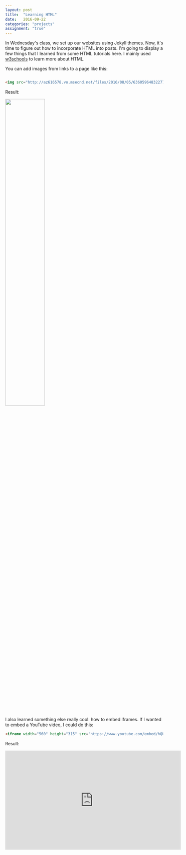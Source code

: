 ```yaml
---
layout: post
title:  "Learning HTML"
date:   2016-09-22
categories: "projects"
assignment: "true"
---
```


In Wednesday's class, we set up our websites using Jekyll themes.
Now, it's time to figure out how to incorporate HTML into posts.
I'm going to display a few things that I learned from some HTML tutorials here.
I mainly used [w3schools](http://www.w3schools.com/html/default.asp) to learn more about HTML.

You can add images from links to a page like this:

```html

<img src="http://az616578.vo.msecnd.net/files/2016/08/05/636059648322773598-977331982_Aaaaaawwwwwwwwww-Sweet-puppies-9415255-1600-1200.jpg" style="width: 50%; height: 50%"/>

```
Result:

<img src="http://az616578.vo.msecnd.net/files/2016/08/05/636059648322773598-977331982_Aaaaaawwwwwwwwww-Sweet-puppies-9415255-1600-1200.jpg" style="width: 50%; height: 50%"/>

I also learned something else really cool: how to embed iframes.
If I wanted to embed a YouTube video, I could do this:

```html
<iframe width="560" height="315" src="https://www.youtube.com/embed/hQUJZGtoV-4" frameborder="0" allowfullscreen></iframe>
```

Result:
<iframe width="560" height="315" src="https://www.youtube.com/embed/hQUJZGtoV-4" frameborder="0" allowfullscreen></iframe>